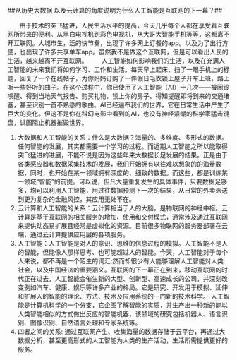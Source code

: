 ##从历史大数据 以及云计算的角度说明为什么人工智能是互联网的下一幕？##

&#160; &#160; &#160; &#160;由于技术的突飞猛进，人民生活水平的提高，今天几乎每个人都在享受着互联网所带来的便利。从黑白电视机到彩色电视机，从大哥大智能手机等等，这都离不开互联网。大城市生，活的快节奏，出现了许多网上订餐的app。以及为了出行方便，也出现了许多共享单车app。虽然我不是做这个互联网，但是可以看出人民的生活，越来越离不开互联网。
&#160; &#160; &#160; &#160;人工智能如何影响我们的生活，以及在充满人工智能的未来我们将如何学习、工作和生活。每天早上起床，扫了一眼手机上的标题，回复了一个在线帖子，为你妈妈订购了一件假日毛衣锁上屋子开车上班，路上听一些好听的曲子。在这个过程中，你已使用了人工智能（AI）十几次——被闹铃唤醒、得到当地天气报告、购买礼物、锁上你的房子、得知提醒即将到来的交通堵塞，甚至识别一首不熟悉的歌曲。AI已经遍布我们的世界，它在日常生活中产生了巨大的变化。但这不是你在科幻电影中看到的AI，也没有神经紧绷的科学家猛击键盘，试图阻止机器摧毁世界。

1. 大数据和人工智能的关系：什么是大数据？海量的、多维度、多形式的数据。任何智能的发展，其实都需要一个学习的过程。而近期人工智能之所以能取得突飞猛进的进展，不能不说是因为这些年来大数据长足发展的结果。正是由于各类感应器和数据采集技术的发展，我们开始拥有以往难以想象的的海量数据，同时，也开始在某一领域拥有深度的、细致的数据。而这些，都是训练某一领域“智能”的前提。可以说，但凡大量重复发生的具体事件，只要数据足够多，均可以利用人工智能，用过往数据预测下一次的结果，从日常的外卖派送到更为复杂的金融风控，其应用无处不在。
2. 云计算和人工智能的关系：云计算相当于人的大脑，是物联网的神经中枢。云计算是基于互联网的相关服务的增加、使用和交付模式，通常涉及通过互联网来提供动态易扩展且经常是虚拟化的资源。目前很多物联网的服务器部署在云端，通过云计算提供应用层的各项服务。
3. 人工智能：人工智能是对人的意识、思维的信息过程的模拟。人工智能不是人的智能，但能像人那样思考、也可能超过人的智能。今天，人工智能对于每个人来说，都不再是一个陌生的词汇;然而却很少有人能够理解人工智能对人类社会，以及中国经济的重要涵义。互联网的下一幕正在到来，移动互联网的时代正在过去，人工智能会催生新的大型、创新型、高速成长的公司，并深刻改变例如汽车、健康、娱乐等许多产业的格局。它是研究、开发用于模拟、延伸和扩展人的智能的理论、方法、技术及应用系统的一门新的技术科学。 人工智能是计算机科学的一个分支，它企图了解智能的实质，并生产出一种新的能以人类智能相似的方式做出反应的智能机器，该领域的研究包括机器人、语言识别、图像识别、自然语言处理和专家系统等。
4. 四者之间的关系: 通过互联网产生、收集海量的数据存储于云平台，再通过大数据分析，甚至更高形式的人工智能为人类的生产活动，生活所需提供更好的服务。